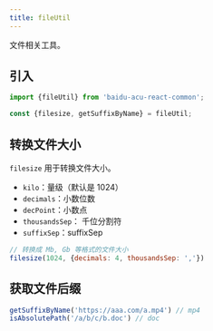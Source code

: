 ```yaml
---
title: fileUtil
---
```


文件相关工具。

## 引入

```js
import {fileUtil} from 'baidu-acu-react-common';

const {filesize, getSuffixByName} = fileUtil;
```

## 转换文件大小

`filesize` 用于转换文件大小。

- `kilo`：量级（默认是 1024）
- `decimals`：小数位数
- `decPoint`：小数点
- `thousandsSep`： 千位分割符
- `suffixSep`：suffixSep

```js
// 转换成 Mb, Gb 等格式的文件大小
filesize(1024, {decimals: 4, thousandsSep: ','})
```

## 获取文件后缀

```js
getSuffixByName('https://aaa.com/a.mp4') // mp4
isAbsolutePath('/a/b/c/b.doc') // doc
```
